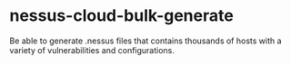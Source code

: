 # nessus-cloud-bulk-generate
Be able to generate .nessus files that contains thousands of hosts with a variety of vulnerabilities and configurations.
